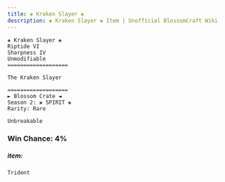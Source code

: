 ```yaml
---
title: ❀ Kraken Slayer ❀
description: ❀ Kraken Slayer ❀ Item | Unofficial BlossomCraft Wiki
---
```

```
❀ Kraken Slayer ❀
Riptide VI
Sharpness IV
Unmodifiable
===================

The Kraken Slayer

===================
► Blossom Crate ◄
Season 2: ❀ SPIRIT ❀
Rarity: Rare

Unbreakable
```
### Win Chance: 4%

##### item:
`Trident`